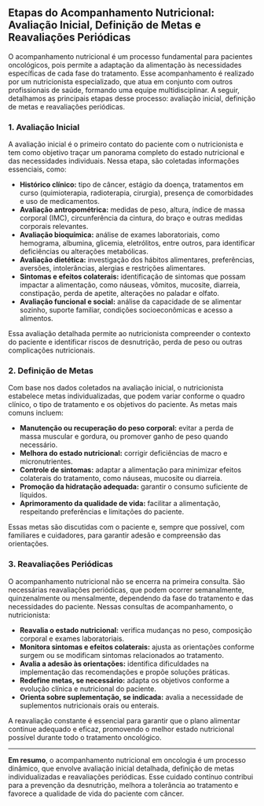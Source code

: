 
## Etapas do Acompanhamento Nutricional: Avaliação Inicial, Definição de Metas e Reavaliações Periódicas

O acompanhamento nutricional é um processo fundamental para pacientes oncológicos, pois permite a adaptação da alimentação às necessidades específicas de cada fase do tratamento. Esse acompanhamento é realizado por um nutricionista especializado, que atua em conjunto com outros profissionais de saúde, formando uma equipe multidisciplinar. A seguir, detalhamos as principais etapas desse processo: avaliação inicial, definição de metas e reavaliações periódicas.

### 1. Avaliação Inicial

A avaliação inicial é o primeiro contato do paciente com o nutricionista e tem como objetivo traçar um panorama completo do estado nutricional e das necessidades individuais. Nessa etapa, são coletadas informações essenciais, como:

- **Histórico clínico:** tipo de câncer, estágio da doença, tratamentos em curso (quimioterapia, radioterapia, cirurgia), presença de comorbidades e uso de medicamentos.
- **Avaliação antropométrica:** medidas de peso, altura, índice de massa corporal (IMC), circunferência da cintura, do braço e outras medidas corporais relevantes.
- **Avaliação bioquímica:** análise de exames laboratoriais, como hemograma, albumina, glicemia, eletrólitos, entre outros, para identificar deficiências ou alterações metabólicas.
- **Avaliação dietética:** investigação dos hábitos alimentares, preferências, aversões, intolerâncias, alergias e restrições alimentares.
- **Sintomas e efeitos colaterais:** identificação de sintomas que possam impactar a alimentação, como náuseas, vômitos, mucosite, diarreia, constipação, perda de apetite, alterações no paladar e olfato.
- **Avaliação funcional e social:** análise da capacidade de se alimentar sozinho, suporte familiar, condições socioeconômicas e acesso a alimentos.

Essa avaliação detalhada permite ao nutricionista compreender o contexto do paciente e identificar riscos de desnutrição, perda de peso ou outras complicações nutricionais.

### 2. Definição de Metas

Com base nos dados coletados na avaliação inicial, o nutricionista estabelece metas individualizadas, que podem variar conforme o quadro clínico, o tipo de tratamento e os objetivos do paciente. As metas mais comuns incluem:

- **Manutenção ou recuperação do peso corporal:** evitar a perda de massa muscular e gordura, ou promover ganho de peso quando necessário.
- **Melhora do estado nutricional:** corrigir deficiências de macro e micronutrientes.
- **Controle de sintomas:** adaptar a alimentação para minimizar efeitos colaterais do tratamento, como náuseas, mucosite ou diarreia.
- **Promoção da hidratação adequada:** garantir o consumo suficiente de líquidos.
- **Aprimoramento da qualidade de vida:** facilitar a alimentação, respeitando preferências e limitações do paciente.

Essas metas são discutidas com o paciente e, sempre que possível, com familiares e cuidadores, para garantir adesão e compreensão das orientações.

### 3. Reavaliações Periódicas

O acompanhamento nutricional não se encerra na primeira consulta. São necessárias reavaliações periódicas, que podem ocorrer semanalmente, quinzenalmente ou mensalmente, dependendo da fase do tratamento e das necessidades do paciente. Nessas consultas de acompanhamento, o nutricionista:

- **Reavalia o estado nutricional:** verifica mudanças no peso, composição corporal e exames laboratoriais.
- **Monitora sintomas e efeitos colaterais:** ajusta as orientações conforme surgem ou se modificam sintomas relacionados ao tratamento.
- **Avalia a adesão às orientações:** identifica dificuldades na implementação das recomendações e propõe soluções práticas.
- **Redefine metas, se necessário:** adapta os objetivos conforme a evolução clínica e nutricional do paciente.
- **Orienta sobre suplementação, se indicada:** avalia a necessidade de suplementos nutricionais orais ou enterais.

A reavaliação constante é essencial para garantir que o plano alimentar continue adequado e eficaz, promovendo o melhor estado nutricional possível durante todo o tratamento oncológico.

---

**Em resumo**, o acompanhamento nutricional em oncologia é um processo dinâmico, que envolve avaliação inicial detalhada, definição de metas individualizadas e reavaliações periódicas. Esse cuidado contínuo contribui para a prevenção da desnutrição, melhora a tolerância ao tratamento e favorece a qualidade de vida do paciente com câncer.
```
